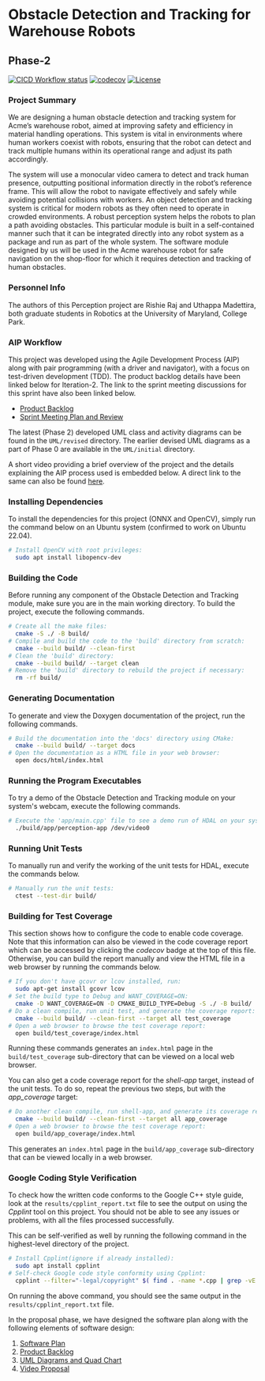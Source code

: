 # Obstacle Detection and Tracking for Warehouse Robots

## Phase-2

[![CICD Workflow status](https://github.com/rishieraj/obstacle-tracking-aip/actions/workflows/test.yml/badge.svg)](https://github.com/rishieraj/obstacle-tracking-aip/actions/workflows/test.yml) [![codecov](https://codecov.io/gh/rishieraj/obstacle-tracking-aip/branch/main/graph/badge.svg)](https://codecov.io/gh/rishieraj/obstacle-tracking-aip) [![License](https://img.shields.io/badge/license-MIT-blue.svg)](LICENSE)

### Project Summary
We are designing a human obstacle detection and tracking system for Acme’s warehouse robot, aimed at improving safety and efficiency in material handling operations. This system is vital in environments where human workers coexist with robots, ensuring that the robot can detect and track multiple humans within its operational range and adjust its path accordingly.

The system will use a monocular video camera to detect and track human presence, outputting positional information directly in the robot’s reference frame. This will allow the robot to navigate effectively and safely while avoiding potential collisions with workers. An object detection and tracking system is critical for modern robots as they often need to operate in crowded environments. A robust perception system helps the robots to plan a path avoiding obstacles. This
particular module is built in a self-contained manner such that it can be integrated directly into any robot system as a package and run as part of the whole system. The software module designed by us will be used in the Acme warehouse robot for safe navigation on the shop-floor for which it requires detection and tracking of human obstacles.

### Personnel Info
The authors of this Perception project are Rishie Raj and Uthappa Madettira, both graduate students in Robotics at the University of Maryland, College Park.

### AIP Workflow
This project was developed using the Agile Development Process (AIP) along with pair programming (with a driver and navigator), with a focus on test-driven development (TDD). The product backlog details have been linked below for Iteration-2. The link to the sprint meeting discussions for this sprint have also been linked below.

 - [Product Backlog](https://docs.google.com/spreadsheets/d/1IKAUxy1mkGiCLIdEcEQWG1Qbgh7M3fCQuxKbfBiQsxw/edit?usp=drive_link)
 - [Sprint Meeting Plan and Review](https://docs.google.com/document/d/1mYu_vcO9rMNK6TtyyJi_NpTCQDjfDIR6bn9rOT_iLjo/edit?usp=sharing)

The latest (Phase 2) developed UML class and activity diagrams can be found in the `UML/revised` directory. The earlier devised UML diagrams as a part of Phase 0 are available in the `UML/initial` directory. 

A short video providing a brief overview of the project and the details explaining the AIP process used is embedded below. A direct link to the same can also be found [here](https://drive.google.com/file/d/1eOC-K-yg1N1fbtuiCu27ZhuwCuoyBkLL/view?usp=drive_link).

### Installing Dependencies
To install the dependencies for this project (ONNX and OpenCV), simply run the command below on an Ubuntu system (confirmed to work on Ubuntu 22.04).
```sh
# Install OpenCV with root privileges:
  sudo apt install libopencv-dev
```

### Building the Code

Before running any component of the Obstacle Detection and Tracking module, make sure you are in the main working directory.
To build the project, execute the following commands.
```sh
# Create all the make files:
  cmake -S ./ -B build/
# Compile and build the code to the 'build' directory from scratch:
  cmake --build build/ --clean-first
# Clean the 'build' directory:
  cmake --build build/ --target clean
# Remove the 'build' directory to rebuild the project if necessary:
  rm -rf build/
```

### Generating Documentation

To generate and view the Doxygen documentation of the project, run the following commands.
```sh
# Build the documentation into the 'docs' directory using CMake:
  cmake --build build/ --target docs
# Open the documentation as a HTML file in your web browser:
  open docs/html/index.html
```

### Running the Program Executables

To try a demo of the Obstacle Detection and Tracking module on your system's webcam, execute the following commands.
``` bash
# Execute the 'app/main.cpp' file to see a demo run of HDAL on your system's webcam:
  ./build/app/perception-app /dev/video0
```

### Running Unit Tests

To manually run and verify the working of the unit tests for HDAL, execute the commands below.
``` bash
# Manually run the unit tests:
  ctest --test-dir build/
```

### Building for Test Coverage

This section shows how to configure the code to enable code coverage. Note that this information can also be viewed in the code coverage report which can be accessed by clicking the *codecov* badge at the top of this file. Otherwise, you can build the report manually and view the HTML file in a web browser by running the commands below.
```bash
# If you don't have gcovr or lcov installed, run:
  sudo apt-get install gcovr lcov
# Set the build type to Debug and WANT_COVERAGE=ON:
  cmake -D WANT_COVERAGE=ON -D CMAKE_BUILD_TYPE=Debug -S ./ -B build/
# Do a clean compile, run unit test, and generate the coverage report:
  cmake --build build/ --clean-first --target all test_coverage
# Open a web browser to browse the test coverage report:
  open build/test_coverage/index.html
```
Running these commands generates an `index.html` page in the `build/test_coverage` sub-directory that can be viewed on a local web browser.

You can also get a code coverage report for the *shell-app* target, instead of the unit tests. To do so, repeat the previous two steps, but with the *app_coverage* target:
``` bash
# Do another clean compile, run shell-app, and generate its coverage report:
  cmake --build build/ --clean-first --target all app_coverage
# Open a web browser to browse the test coverage report:
  open build/app_coverage/index.html
```
This generates an `index.html` page in the `build/app_coverage` sub-directory that can be viewed locally in a web browser.


### Google Coding Style Verification
To check how the written code conforms to the Google C++ style guide, look at the `results/cpplint_report.txt` file to see the output on using the *Cpplint* tool on this project. You should not be able to see any issues or problems, with all the files processed successfully.

This can be self-verified as well by running the following command in the highest-level directory of the project.
```sh
# Install Cpplint(ignore if already installed):
  sudo apt install cpplint
# Self-check Google code style conformity using Cpplint:
  cpplint --filter="-legal/copyright" $( find . -name *.cpp | grep -vE -e "^./build/" )
```

On running the above command, you should see the same output in the `results/cpplint_report.txt` file.

In the proposal phase, we have designed the software plan along with the following elements of software design:  

 1. [Software Plan](https://drive.google.com/file/d/1jGiiobS3-BFS2GZKp7tRJ7s5Mr_CgpAN/view?usp=drive_link)
 2. [Product Backlog](https://docs.google.com/spreadsheets/d/1E_nRD0vp5bYWbiwfghffEHXf7bQaf3OA0RdkEj6O_uE/edit?usp=drive_link)
 3. [UML Diagrams and Quad Chart](diagram)
 4. [Video Proposal](https://drive.google.com/file/d/1RA5c2WGzY5DniITtkwL4w4C65WinjcHl/view?usp=drive_link)

